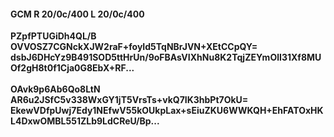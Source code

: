#### GCM R 20/0c/400 L 20/0c/400
**PZpfPTUGiDh4QL/B**<br/>**OVVOSZ7CGNckXJW2raF+foyId5TqNBrJVN+XEtCCpQY=**<br/>**dsbJ6DHcYz9B491SOD5ttHrUn/9oFBAsVIXhNu8K2TqjZEYmOlI31Xf8MUOf2gH8t0f1Cja0G8EbX+RF...**<br/><br/>
**OAvk9p6Ab6Qo8LtN**<br/>**AR6u2JSfC5v338WxGY1jT5VrsTs+vkQ7IK3hbPt7OkU=**<br/>**EkewVDfpUwj7Edy1NEfwV55kOUkpLax+sEiuZKU6WWKQH+EhFATOxHKL4DxwOMBL551ZLb9LdCReU/Bp...**
